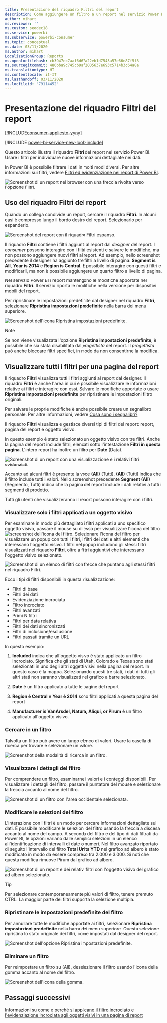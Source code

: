 ```yaml
---
title: Presentazione del riquadro Filtri del report
description: Come aggiungere un filtro a un report nel servizio Power BI per i consumer
author: mihart
ms.reviewer: ''
ms.custom: seodec18
ms.service: powerbi
ms.subservice: powerbi-consumer
ms.topic: conceptual
ms.date: 03/11/2020
ms.author: mihart
LocalizationGroup: Reports
ms.openlocfilehash: cb3947ec7aaf6d67a22eb1d7543a57e66e87f5f3
ms.sourcegitcommit: 480bba9c745cb9af2005637e693c5714b3c64a8a
ms.translationtype: HT
ms.contentlocale: it-IT
ms.lasthandoff: 03/11/2020
ms.locfileid: "79114452"
---
```

# <a name="take-a-tour-of-the-report-filters-pane"></a>Presentazione del riquadro Filtri del report

[!INCLUDE[consumer-appliesto-yyny](../includes/consumer-appliesto-yyny.md)]

[!INCLUDE [power-bi-service-new-look-include](../includes/power-bi-service-new-look-include.md)]

Questo articolo illustra il riquadro **Filtri** del report nel servizio Power BI. Usare i filtri per individuare nuove informazioni dettagliate nei dati.

In Power BI è possibile filtrare i dati in molti modi diversi. Per altre informazioni sui filtri, vedere [Filtri ed evidenziazione nei report di Power BI](../power-bi-reports-filters-and-highlighting.md).

![Screenshot di un report nel browser con una freccia rivolta verso l'opzione Filtri.](media/end-user-report-filter/power-bi-report.png)

## <a name="working-with-the-report-filters-pane"></a>Uso del riquadro Filtri del report

Quando un collega condivide un report, cercare il riquadro **Filtri**. In alcuni casi è compresso lungo il bordo destro del report. Selezionarlo per espanderlo.

![Screenshot del report con il riquadro Filtri espanso.](media/end-user-report-filter/power-bi-expand-filter-pane.png)

Il riquadro **Filtri** contiene i filtri aggiunti al report dal *designer* del report. I *consumer* possono interagire con i filtri esistenti e salvare le modifiche, ma non possono aggiungere nuovi filtri al report. Ad esempio, nello screenshot precedente il designer ha aggiunto tre filtri a livello di pagina: **Segment is All**, **Year is 2014** e **Region is Central**. È possibile interagire con questi filtri e modificarli, ma non è possibile aggiungere un quarto filtro a livello di pagina.

Nel servizio Power BI i report mantengono le modifiche apportate nel riquadro **Filtri**. Il servizio riporta le modifiche nella versione per dispositivi mobili del report. 

Per ripristinare le impostazioni predefinite dal designer nel riquadro **Filtri**, selezionare **Ripristina impostazioni predefinite** nella barra dei menu superiore.

![Screenshot dell'icona Ripristina impostazioni predefinite.](media/end-user-report-filter/power-bi-reset-icon.png) 

> [!NOTE]
> Se non viene visualizzata l'opzione **Ripristina impostazioni predefinite**, è possibile che sia stata disabilitata dal *progettista* del report. Il *progettista* può anche bloccare filtri specifici, in modo da non consentirne la modifica.

## <a name="view-all-the-filters-for-a-report-page"></a>Visualizzare tutti i filtri per una pagina del report

Il riquadro **Filtri** visualizza tutti i filtri aggiunti al report dal designer. Il riquadro **Filtri** è anche l'area in cui è possibile visualizzare le informazioni relative ai filtri e interagire con essi. Salvare le modifiche apportate o usare **Ripristina impostazioni predefinite** per ripristinare le impostazioni filtro originali.

Per salvare le proprie modifiche è anche possibile creare un segnalibro personale. Per altre informazioni, vedere [Cosa sono i segnalibri?](end-user-bookmarks.md)

Il riquadro **Filtri** visualizza e gestisce diversi tipi di filtri del report: report, pagina del report e oggetto visivo.

In questo esempio è stato selezionato un oggetto visivo con tre filtri. Anche la pagina del report include filtri, elencati sotto l'intestazione **Filtri in questa pagina**. L'intero report ha inoltre un filtro per **Date** (Data).

![Screenshot di un report con una visualizzazione e i relativi filtri evidenziati.](media/end-user-report-filter/power-bi-filters-pane.png)

Accanto ad alcuni filtri è presente la voce **(All)** (Tutti). **(All)** (Tutti) indica che il filtro include tutti i valori. Nello screenshot precedente **Segment (All)** (Segmento, Tutti) indica che la pagina del report include i dati relativi a tutti i segmenti di prodotto. 

Tutti gli utenti che visualizzeranno il report possono interagire con i filtri.

### <a name="view-only-those-filters-applied-to-a-visual"></a>Visualizzare solo i filtri applicati a un oggetto visivo

Per esaminare in modo più dettagliato i filtri applicati a uno specifico oggetto visivo, passare il mouse su di esso per visualizzare l'icona del filtro ![screenshot dell'icona del filtro](media/end-user-report-filter/power-bi-filter-icon.png). Selezionare l'icona del filtro per visualizzare un popup con tutti i filtri, i filtri dei dati e altri elementi che interessano l'oggetto visivo. I filtri nel popup includono gli stessi filtri visualizzati nel riquadro **Filtri**, oltre a filtri aggiuntivi che interessano l'oggetto visivo selezionato.

![Screenshot di un elenco di filtri con frecce che puntano agli stessi filtri nel riquadro Filtri.](media/end-user-report-filter/power-bi-hover-filters.png)

Ecco i tipi di filtri disponibili in questa visualizzazione:

- Filtri di base
- Filtri dei dati
- Evidenziazione incrociata
- Filtro incrociato
- Filtri avanzati
- Primi N filtri
- Filtri per data relativa
- Filtri dei dati sincronizzati
- Filtri di inclusione/esclusione
- Filtri passati tramite un URL

In questo esempio:
1. **Included** indica che all'oggetto visivo è stato applicato un filtro incrociato. Significa che gli stati di Utah, Colorado e Texas sono stati selezionati in uno degli altri oggetti visivi nella pagina del report. In questo caso è la mappa. Selezionando questi tre stati, i dati di tutti gli altri stati non saranno visualizzati nel grafico a barre selezionato.  

1. **Date** è un filtro applicato a tutte le pagine del report

1. **Region è Central** e **Year è 2014** sono filtri applicati a questa pagina del report

4. **Manufacturer is VanArsdel, Natura, Aliqui, or Pirum** è un filtro applicato all'oggetto visivo.


### <a name="search-in-a-filter"></a>Cercare in un filtro

Talvolta un filtro può avere un lungo elenco di valori. Usare la casella di ricerca per trovare e selezionare un valore.

![Screenshot della modalità di ricerca in un filtro.](media/end-user-report-filter/power-bi-search.png)

### <a name="display-filter-details"></a>Visualizzare i dettagli del filtro

Per comprendere un filtro, esaminarne i valori e i conteggi disponibili.  Per visualizzare i dettagli del filtro, passare il puntatore del mouse e selezionare la freccia accanto al nome del filtro.
  
![Screenshot di un filtro con l'area occidentale selezionata.](media/end-user-report-filter/power-bi-filter-expand.png)

### <a name="change-filter-selections"></a>Modificare le selezioni del filtro

L'interazione con i filtri è un modo per cercare informazioni dettagliate sui dati. È possibile modificare le selezioni del filtro usando la freccia a discesa accanto al nome del campo.  A seconda del filtro e del tipo di dati filtrati da Power BI, le opzioni variano dalle semplici selezioni in un elenco all'identificazione di intervalli di date o numeri. Nel filtro avanzato riportato di seguito l'intervallo del filtro **Total Units YTD** nel grafico ad albero è stato modificato in modo da essere compreso tra 2.000 e 3.000. Si noti che questa modifica rimuove Pirum dal grafico ad albero.
  
![Screenshot di un report e dei relativi filtri con l'oggetto visivo del grafico ad albero selezionato.](media/end-user-report-filter/power-bi-treemap-filters.png)

> [!TIP]
> Per selezionare contemporaneamente più valori di filtro, tenere premuto CTRL. La maggior parte dei filtri supporta la selezione multipla.

### <a name="reset-filter-to-default"></a>Ripristinare le impostazioni predefinite del filtro

Per annullare tutte le modifiche apportate ai filtri, selezionare **Ripristina impostazioni predefinite** nella barra dei menu superiore.  Questa selezione ripristina lo stato originale dei filtri, come impostati dal designer del report.

![Screenshot dell'opzione Ripristina impostazioni predefinite.](media/end-user-report-filter/power-bi-reset-icon.png)

### <a name="clear-a-filter"></a>Eliminare un filtro

Per reimpostare un filtro su (All), deselezionare il filtro usando l'icona della gomma accanto al nome del filtro.

![Screenshot dell'icona della gomma.](media/end-user-report-filter/power-bi-eraser.png)
  
<!--  too much detail for consumers

## Types of filters: text field filters
### List mode
Ticking a checkbox either selects or deselects the value. The **All** checkbox can be used to toggle the state of all checkboxes on or off. The checkboxes represent all the available values for that field.  As you adjust the filter, the restatement updates to reflect your choices. 

![list mode filter](media/end-user-report-filter/power-bi-restatement-new.png)

Note how the restatement now says "is Mar, Apr or May".

### Advanced mode
Select **Advanced Filtering** to switch to advanced mode. Use the dropdown controls and text boxes to identify which fields to include. By choosing between **And** and **Or**, you can build complex filter expressions. Select the **Apply Filter** button when you've set the values you want.  

![advanced mode](media/end-user-report-filter/power-bi-advanced.png)

## Types of filters: numeric field filters
### List mode
If the values are finite, selecting the field name displays a list.  See **Text field filters** &gt; **List mode** above for help using checkboxes.   

### Advanced mode
If the values are infinite or represent a range, selecting the field name opens the advanced filter mode. Use the dropdown and text boxes to specify a range of values that you want to see. 

![advanced filter](media/end-user-report-filter/power-bi-dropdown-and-text.png)

By choosing between **And** and **Or**, you can build complex filter expressions. Select the **Apply Filter** button when you've set the values you want.

## Types of filters: date and time
### List mode
If the values are finite, selecting the field name displays a list.  See **Text field filters** &gt; **List mode** above for help using checkboxes.   

### Advanced mode
If the field values represent date or time, you can specify a start/end time when using Date/Time filters.  

![datetime filter](media/end-user-report-filter/pbi_date-time-filters.png)

-->

## <a name="next-steps"></a>Passaggi successivi

Informazioni su come e perché [si applicano il filtro incrociato e l'evidenziazione incrociata agli oggetti visivi in una pagina di report](end-user-interactions.md)